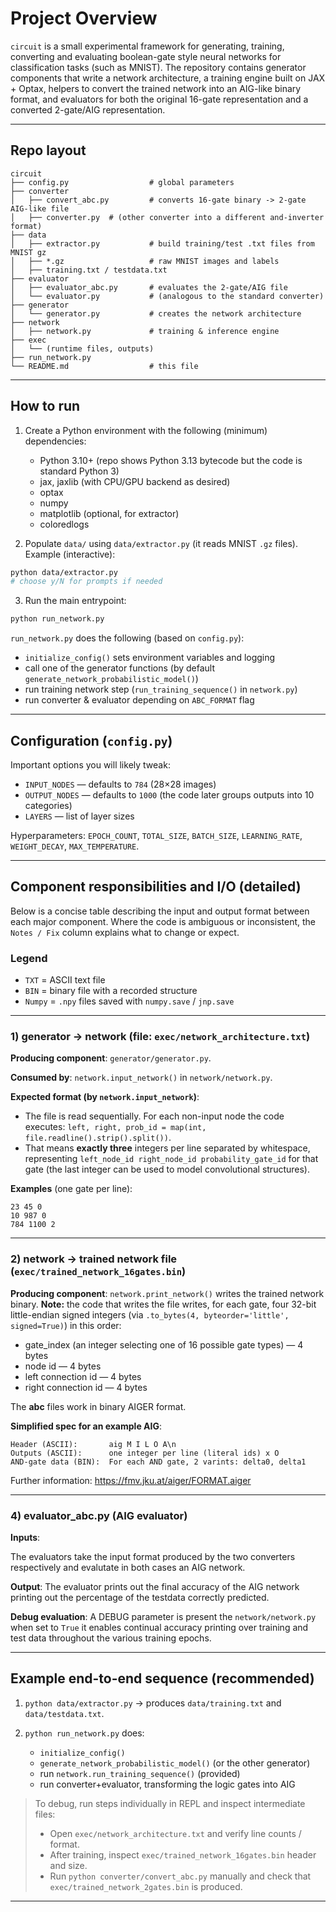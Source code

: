 
# Project Overview

`circuit` is a small experimental framework for generating, training, converting and evaluating boolean-gate style neural networks for classification tasks (such as MNIST). The repository contains generator components that write a network architecture, a training engine built on JAX + Optax, helpers to convert the trained network into an AIG-like binary format, and evaluators for both the original 16-gate representation and a converted 2-gate/AIG representation.


---

## Repo layout

```
circuit
├── config.py                  # global parameters
├── converter
│   ├── convert_abc.py         # converts 16-gate binary -> 2-gate AIG-like file
│   ├── converter.py  # (other converter into a different and-inverter format)
├── data
│   ├── extractor.py           # build training/test .txt files from MNIST gz
│   ├── *.gz                   # raw MNIST images and labels
│   ├── training.txt / testdata.txt
├── evaluator
│   ├── evaluator_abc.py       # evaluates the 2-gate/AIG file
│   └── evaluator.py           # (analogous to the standard converter)
├── generator
│   └── generator.py           # creates the network architecture
├── network
│   ├── network.py             # training & inference engine 
├── exec
│   └── (runtime files, outputs)
├── run_network.py
└── README.md                  # this file
```

---

## How to run

1. Create a Python environment with the following (minimum) dependencies:

   * Python 3.10+ (repo shows Python 3.13 bytecode but the code is standard Python 3)
   * jax, jaxlib (with CPU/GPU backend as desired)
   * optax
   * numpy
   * matplotlib (optional, for extractor)
   * coloredlogs

2. Populate `data/` using `data/extractor.py` (it reads MNIST `.gz` files). Example (interactive):

```bash
python data/extractor.py
# choose y/N for prompts if needed
```

3. Run the main entrypoint:

```bash
python run_network.py
```

`run_network.py` does the following (based on `config.py`):

* `initialize_config()` sets environment variables and logging
* call one of the generator functions (by default `generate_network_probabilistic_model()`)
* run training network step (`run_training_sequence()` in `network.py`)
* run converter & evaluator depending on `ABC_FORMAT` flag

---

## Configuration (`config.py`)

Important options you will likely tweak:

* `INPUT_NODES` — defaults to `784` (28×28 images)
* `OUTPUT_NODES` — defaults to `1000` (the code later groups outputs into 10 categories)
* `LAYERS` — list of layer sizes 

Hyperparameters: `EPOCH_COUNT`, `TOTAL_SIZE`, `BATCH_SIZE`, `LEARNING_RATE`, `WEIGHT_DECAY`, `MAX_TEMPERATURE`.

---

## Component responsibilities and I/O (detailed)

Below is a concise table describing the input and output format between each major component. Where the code is ambiguous or inconsistent, the `Notes / Fix` column explains what to change or expect.

### Legend

* `TXT` = ASCII text file
* `BIN` = binary file with a recorded structure
* `Numpy` = `.npy` files saved with `numpy.save` / `jnp.save`

---

### 1) generator → network (file: `exec/network_architecture.txt`)

**Producing component**: `generator/generator.py`.

**Consumed by**: `network.input_network()` in `network/network.py`.

**Expected format (by `network.input_network`)**:

* The file is read sequentially. For each non-input node the code executes: `left, right, prob_id = map(int, file.readline().strip().split())`.
* That means **exactly three** integers per line separated by whitespace, representing `left_node_id right_node_id probability_gate_id` for that gate (the last integer can be used to model convolutional structures).

**Examples** (one gate per line):

```
23 45 0
10 987 0
784 1100 2
```

---

### 2) network → trained network file (`exec/trained_network_16gates.bin`)

**Producing component**: `network.print_network()` writes the trained network binary. **Note:** the code that writes the file writes, for each gate, four 32-bit little-endian signed integers (via `.to_bytes(4, byteorder='little', signed=True)`) in this order:

* gate\_index (an integer selecting one of 16 possible gate types) — 4 bytes
* node id  — 4 bytes
* left connection id — 4 bytes
* right connection id — 4 bytes

The **abc** files work in binary AIGER format.

**Simplified spec for an example AIG**:

```
Header (ASCII):       aig M I L O A\n
Outputs (ASCII):      one integer per line (literal ids) x O
AND-gate data (BIN):  For each AND gate, 2 varints: delta0, delta1
```
Further information: https://fmv.jku.at/aiger/FORMAT.aiger

---

### 4) evaluator\_abc.py (AIG evaluator)

**Inputs**:

The evaluators take the input format produced by the two converters respectively and evalutate in both cases an AIG network.

**Output**: 
The evaluator prints out the final accuracy of the AIG network printing out the percentage of the testdata correctly predicted.

**Debug evaluation**:
A DEBUG parameter is present the ```network/network.py``` when set to ```True``` it enables continual accuracy printing over training and test data throughout the various training epochs. 

---

## Example end-to-end sequence (recommended)

1. `python data/extractor.py` → produces `data/training.txt` and `data/testdata.txt`.
2. `python run_network.py` does:

   * `initialize_config()`
   * `generate_network_probabilistic_model()` (or the other generator)
   * run `network.run_training_sequence()` (provided)
   * run converter+evaluator, transforming the logic gates into AIG 

> To debug, run steps individually in REPL and inspect intermediate files:
>
> * Open `exec/network_architecture.txt` and verify line counts / format.
> * After training, inspect `exec/trained_network_16gates.bin` header and size.
> * Run `python converter/convert_abc.py` manually and check that `exec/trained_network_2gates.bin` is produced.
---